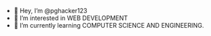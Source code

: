 - 👋 Hey, I’m @pghacker123
- 👀 I’m interested in WEB DEVELOPMENT 
- 🌱 I’m currently learning COMPUTER SCIENCE AND ENGINEERING.

<!---
pghacker123/pghacker123 is a ✨ special ✨ repository because its `README.md` (this file) appears on your GitHub profile.
You can click the Preview link to take a look at your changes.
--->
